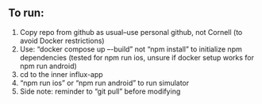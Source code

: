 

## To run:
1. Copy repo from github as usual–use personal github, not Cornell (to avoid Docker restrictions)
2. Use: “docker compose up –-build” not “npm install” to initialize npm dependencies (tested for npm run ios, unsure if docker setup works for npm run android)
3. cd to the inner influx-app
4. “npm run ios” or “npm run android” to run simulator
5. Side note: reminder to “git pull” before modifying


